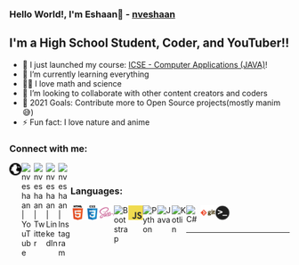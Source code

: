 ### Hello World!, I'm Eshaan👋 - [nveshaan][website]

## I'm a High School Student, Coder, and YouTuber!!

- 🔭 I just launched my course: [ICSE - Computer Applications (JAVA)][course]!
- 🌱 I’m currently learning everything
- 🧑‍🔬 I love math and science
- 👯 I’m looking to collaborate with other content creators and coders
- 🥅 2021 Goals: Contribute more to Open Source projects(mostly manim😅)
- ⚡ Fun fact: I love nature and anime

### Connect with me:

[<img align="left" alt="nveshaan" width="22px" src="https://raw.githubusercontent.com/iconic/open-iconic/master/svg/globe.svg" />][website]
[<img align="left" alt="nveshaan | YouTube" width="22px" src="https://cdn.jsdelivr.net/npm/simple-icons@v3/icons/youtube.svg" />][youtube]
[<img align="left" alt="nveshaan | Twitter" width="22px" src="https://cdn.jsdelivr.net/npm/simple-icons@v3/icons/twitter.svg" />][twitter]
[<img align="left" alt="nveshaan | LinkedIn" width="22px" src="https://cdn.jsdelivr.net/npm/simple-icons@v3/icons/linkedin.svg" />][linkedin]
[<img align="left" alt="nveshaan | Instagram" width="22px" src="https://cdn.jsdelivr.net/npm/simple-icons@v3/icons/instagram.svg" />][instagram]

<br />

### Languages:

<img align="left" alt="HTML5" width="26px" src="https://raw.githubusercontent.com/github/explore/80688e429a7d4ef2fca1e82350fe8e3517d3494d/topics/html/html.png" />
<img align="left" alt="CSS3" width="26px" src="https://raw.githubusercontent.com/github/explore/80688e429a7d4ef2fca1e82350fe8e3517d3494d/topics/css/css.png" />
<img align="left" alt="Sass" width="26px" src="https://raw.githubusercontent.com/github/explore/80688e429a7d4ef2fca1e82350fe8e3517d3494d/topics/sass/sass.png" />
<img align="left" alt="Bootstrap" width="26px" src="https://upload.wikimedia.org/wikipedia/commons/thumb/b/b2/Bootstrap_logo.svg/220px-Bootstrap_logo.svg.png" />
<img align="left" alt="JavaScript" width="26px" src="https://raw.githubusercontent.com/github/explore/80688e429a7d4ef2fca1e82350fe8e3517d3494d/topics/javascript/javascript.png" />
<img align="left" alt="Python" width="26px" src="https://upload.wikimedia.org/wikipedia/commons/thumb/c/c3/Python-logo-notext.svg/1024px-Python-logo-notext.svg.png" />
<img align="left" alt="Java" width="26px" src="https://toppng.com/uploads/preview/java-logo-11609365784e4gmvr3iyr.png" />
<img align="left" alt="Kotlin" width="26px" src="https://sdtimes.com/wp-content/uploads/2019/10/1200px-Kotlin-logo.svg_.png" />
<img align="left" alt="C#" width="26px" src="https://seeklogo.com/images/C/c-sharp-c-logo-02F17714BA-seeklogo.com.png" />
<img align="left" alt="Git" width="26px" src="https://raw.githubusercontent.com/github/explore/80688e429a7d4ef2fca1e82350fe8e3517d3494d/topics/git/git.png" />
<img align="left" alt="Terminal" width="26px" src="https://raw.githubusercontent.com/github/explore/80688e429a7d4ef2fca1e82350fe8e3517d3494d/topics/terminal/terminal.png" />

<br />
<br />

---



[website]: https://nveshaan.github.io/nveshaan/
[course]: https://youtube.com/playlist?list=PLUaskoKWGLbE_u35ra2gdFg1iJktrVUK4
[twitter]: https://twitter.com/Eshaan84692320
[youtube]: https://www.youtube.com/channel/UCMavaYUPeE-bwheMerEIpJg/featured
[instagram]: https://instagram.com/nveshaan
[linkedin]: https://linkedin.com/in/nveshaan
